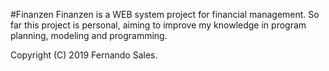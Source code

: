 #Finanzen
Finanzen is a WEB system project for financial management.
So far this project is personal, aiming to improve my knowledge in program planning, modeling and programming.

Copyright (C) 2019 Fernando Sales.
